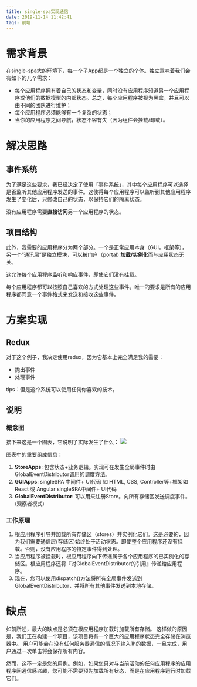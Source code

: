 ```yaml
---
title: single-spa实现通信
date: 2019-11-14 11:42:41
tags: 前端
---
```

# 需求背景
在single-spa大的环境下，每一个子App都是一个独立的个体。独立意味着我们会有如下的几个需求：

* 每个应用程序拥有着自己的状态和变量，同时没有应用程序知道另一个应用程序或他们的数据模型的内部状态。总之，每个应用程序被视为黑盒，并且可以由不同的团队进行维护；
* 每个应用程序必须能够有一个复杂的状态；
* 当你的应用程序之间导航，状态不容有失（因为组件会挂载/卸载）。

# 解决思路
## 事件系统
为了满足这些要求，我已经决定了使用「事件系统」，其中每个应用程序可以选择是否监听其他应用程序发送的事件。这使得每个应用程序可以监听到其他应用程序发生了变化后，只修改自己的状态，以保持它们的隔离状态。

没有应用程序需要**直接访问**另一个应用程序的状态。

## 项目结构
此外，我需要的应用程序分为两个部分。一个是正​​常应用本身（GUI，框架等），另一个“通讯层”是独立模块，可以被门户（portal) **加载/实例化**而与应用状态无关。

这允许每个应用程序监听和响应事件，即使它们没有挂载。

每个应用程序都可以按照自己喜欢的方式处理这些事件。唯一的要求是所有的应用程序都同意一个事件格式来发送和接收这些事件。

# 方案实现
## Redux
对于这个例子，我决定使用redux，因为它基本上完全满足我的需要：
* 抛出事件
* 处理事件

tips：但是这个系统可以使用任何你喜欢的技术。

## 说明
### 概念图
接下来这是一个图表，它说明了实际发生了什么：
![](https://tva1.sinaimg.cn/large/006y8mN6ly1g8xg0iyewpj30ir0d3my2.jpg)

图表中的重要组成信息：
1. **StoreApps**: 包含状态+业务逻辑。实现可在发生全局事件时由GlobalEventDistributor调用的调度方法。
2. **GUIApps**: singleSPA 中间件+ UI代码 如 HTML, CSS, Controller等+框架如 React 或 Angular singleSPA中间件+ UI代码
3. **GlobalEventDistributor**: 可以用来注册Store。向所有存储区发送调度事件。(观察者模式)

### 工作原理
1. 根应用程序引导并加载所有存储区（stores）并实例化它们。这是必要的，因为我们需要通信层(存储区)始终处于活动状态。即使整个应用程序还没有挂载。否则，没有应用程序的特定事件得到处理。
2. 当应用程序被挂载时，根应用程序向下传递属于各个应用程序的已实例化的存储区。根应用程序还将『对GlobalEventDistributor的引用』传递给应用程序。
3. 现在，您可以使用dispatch()方法将所有全局事件发送到GlobalEventDistributor，并将所有其他事件发送到本地存储。

# 缺点
如前所述，最大的缺点是必须在根应用程序加载时加载所有存储。
这样做的原因是，我们正在构建一个项目，该项目将有一个巨大的应用程序状态完全存储在浏览器中。
用户可能会在没有任何服务器通信的情况下输入1h的数据，一旦完成，用户通过一次单击将会保存所有内容。

然而，这不一定是您的用例。例如，如果您只对与当前活动的任何应用程序的应用程序间通信感兴趣，您可能不需要预先加载所有状态，而是在应用程序运行时加载它们。